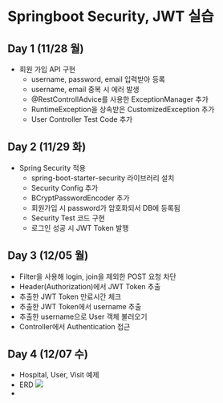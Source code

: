 # Springboot Security, JWT 실습

## Day 1 (11/28 월)
- 회원 가입 API 구현
  - username, password, email 입력받아 등록
  - username, email 중복 시 에러 발생
  - @RestControllAdvice를 사용한 ExceptionManager 추가
  - RuntimeException을 상속받은 CustomizedException 추가
  - User Controller Test Code 추가

## Day 2 (11/29 화)
- Spring Security 적용
  - spring-boot-starter-security 라이브러리 설치
  - Security Config 추가
  - BCryptPasswordEncoder 추가
  - 회원가입 시 password가 암호화되서 DB에 등록됨
  - Security Test 코드 구현
  - 로그인 성공 시 JWT Token 발행

## Day 3 (12/05 월)
- Filter을 사용해 login, join을 제외한 POST 요청 차단
- Header(Authorization)에서 JWT Token 추출
- 추출한 JWT Token 만료시간 체크
- 추출한 JWT Token에서 username 추출
- 추출한 username으로 User 객체 불러오기
- Controller에서 Authentication 접근

## Day 4 (12/07 수)
- Hospital, User, Visit 예제
- ERD
![](https://user-images.githubusercontent.com/87286719/206073325-19db867c-c687-40e8-8f34-7462f72a0661.png)
- 